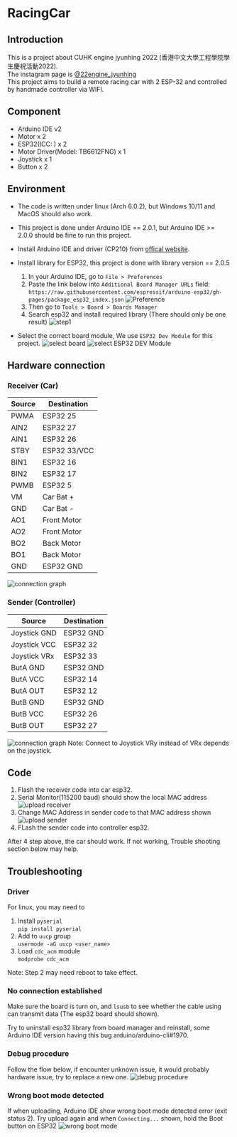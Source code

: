 # RacingCar

## Introduction

This is a project about CUHK engine jyunhing 2022 (香港中文大學工程學院學生慶祝活動2022).  
The instagram page is [@22engine_jyunhing](https://www.instagram.com/22engine_jyunhing/)  
This project aims to build a remote racing car with 2 ESP-32 and controlled by handmade controller via WIFI.  

## Component

- Arduino IDE v2
- Motor x 2
- ESP32(ICC: ) x 2
- Motor Driver(Model: TB6612FNG) x 1
- Joystick x 1
- Button x 2

## Environment

- The code is written under linux (Arch 6.0.2), but Windows 10/11 and MacOS should also work.
- This project is done under Arduino IDE == 2.0.1, but Arduino IDE >= 2.0.0 should be fine to run this project.
- Install Arduino IDE and driver (CP210) from [offical website](https://www.arduino.cc/en/software).
- Install library for ESP32, this project is done with library version == 2.0.5
  1. In your Arduino IDE, go to `File > Preferences`
  2. Paste the link below into `Additional Board Manager URLs` field:
   ``
   https://raw.githubusercontent.com/espressif/arduino-esp32/gh-pages/package_esp32_index.json
   ``
   ![Preference](./image/Preference.png)
  3. Then go to `Tools > Board > Boards Manager`
  4. Search esp32 and install required library (There should only be one result)
  ![step1](./image/step1.png)

- Select the correct board module, We use `ESP32 Dev Module` for this project.
  ![select board](image/select.png)
  ![select ESP32 DEV Module](./image/board.png)

## Hardware connection

### Receiver (Car)

| Source | Destination  |
|--------|--------------|
| PWMA   | ESP32 25     |
| AIN2   | ESP32 27     |
| AIN1   | ESP32 26     |
| STBY   | ESP32 33/VCC |
| BIN1   | ESP32 16     |
| BIN2   | ESP32 17     |
| PWMB   | ESP32 5      |
| VM     | Car Bat +    |
| GND    | Car Bat -    |
| AO1    | Front Motor  |
| AO2    | Front Motor  |
| BO2    | Back Motor   |
| BO1    | Back Motor   |
| GND    | ESP32 GND    |

![connection graph](./image/motorDriver.png)

### Sender (Controller)  

| Source       | Destination |
|--------------|-------------|
| Joystick GND | ESP32 GND   |
| Joystick VCC | ESP32 32    |
| Joystick VRx | ESP32 33    |
| ButA GND     | ESP32 GND   |
| ButA VCC     | ESP32 14    |
| ButA OUT     | ESP32 12    |
| ButB GND     | ESP32 GND   |
| ButB VCC     | ESP32 26    |
| ButB OUT     | ESP32 27    |

![connection graph](./image/controller.png)
Note: Connect to Joystick VRy instead of VRx depends on the joystick.

## Code

1. Flash the receiver code into car esp32.
2. Serial Monitor(115200 baud) should show the local MAC address
![upload  receiver](./image/receiver.png)
3. Change MAC Address in sender code to that MAC address shown
![upload sender](./image/sender.png)
4. FLash the sender code into controller esp32.

After 4 step above, the car should work. If not working, Trouble shooting section below may help.

## Troubleshooting

### Driver

For linux, you may need to

1. Install `pyserial`  
``pip install pyserial``
2. Add to `uucp` group  
``usermode -aG uucp <user_name>``
3. Load `cdc_acm` module  
``modprobe cdc_acm``  

Note: Step 2 may need reboot to take effect.

### No connection established

Make sure the board is turn on, and `lsusb` to see whether the cable using can transmit data (The esp32 board should shown).

Try to uninstall esp32 library from board manager and reinstall, some Arduino IDE version having this bug arduino/arduino-cli#1970.

### Debug procedure

Follow the flow below, if encounter unknown issue, it would probably hardware issue, try to replace a new one.
![debug procedure](./image/debug.png)

### Wrong boot mode detected

If when uploading, Arduino IDE show wrong boot mode detected error (exit status 2). Try upload again and when `Connecting...` shown, hold the Boot button on ESP32
![wrong boot mode](./image/exitcode2.png)
